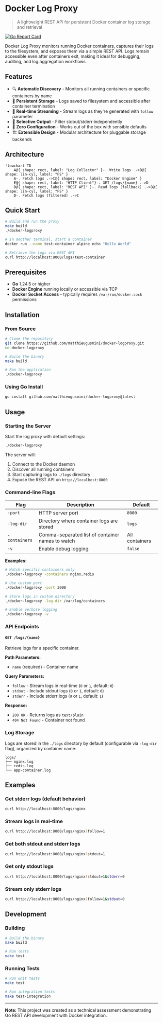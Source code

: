 # Docker Log Proxy

> A lightweight REST API for persistent Docker container log storage and retrieval

[![Go Report Card](https://goreportcard.com/badge/github.com/matthieugusmini/docker-logproxy)](https://goreportcard.com/report/github.com/matthieugusmini/docker-logproxy)

Docker Log Proxy monitors running Docker containers, captures their logs to the filesystem, and exposes them via a simple REST API. Logs remain accessible even after containers exit, making it ideal for debugging, auditing, and log aggregation workflows.

## Features

- 🔍 **Automatic Discovery** - Monitors all running containers or specific containers by name
- 💾 **Persistent Storage** - Logs saved to filesystem and accessible after container termination
- 🌊 **Real-time Streaming** - Stream logs as they're generated with `follow` parameter
- 🎯 **Selective Output** - Filter stdout/stderr independently
- 🚀 **Zero Configuration** - Works out of the box with sensible defaults
- 🏗️ **Extensible Design** - Modular architecture for pluggable storage backends

## Architecture

```mermaid
flowchart TD
    A@{ shape: rect, label: "Log Collector" }-. Write logs .->B@{ shape: lin-cyl, label: "FS" }
    A-. Fetch logs .->C@{ shape: rect, label: "Docker Engine" }
    E@{ shape: rect, label: "HTTP Client"}-. GET /logs/{name} .->D
    D@{ shape: rect, label: "REST API" }-. Read logs (fallback) .->B@{ shape: lin-cyl, label: "FS" }
    D-. Fetch logs (filtered) .->C
```

## Quick Start

```bash
# Build and run the proxy
make build
./docker-logproxy

# In another terminal, start a container
docker run --name test-container alpine echo "Hello World"

# Retrieve the logs via REST API
curl http://localhost:8000/logs/test-container
```

## Prerequisites

- **Go** 1.24.5 or higher
- **Docker Engine** running locally or accessible via TCP
- **Docker Socket Access** - typically requires `/var/run/docker.sock` permissions

## Installation

### From Source

```bash
# Clone the repository
git clone https://github.com/matthieugusmini/docker-logproxy.git
cd docker-logproxy

# Build the binary
make build

# Run the application
./docker-logproxy
```

### Using Go Install

```bash
go install github.com/matthieugusmini/docker-logproxy@latest
```

## Usage

### Starting the Server

Start the log proxy with default settings:

```bash
./docker-logproxy
```

The server will:
1. Connect to the Docker daemon
2. Discover all running containers
3. Start capturing logs to `./logs` directory
4. Expose the REST API on `http://localhost:8000`

### Command-line Flags

| Flag | Description | Default |
|------|-------------|---------|
| `-port` | HTTP server port | `8000` |
| `-log-dir` | Directory where container logs are stored | `logs` |
| `-containers` | Comma-separated list of container names to watch | All containers |
| `-v` | Enable debug logging | `false` |

**Examples:**

```bash
# Watch specific containers only
./docker-logproxy -containers nginx,redis

# Use custom port
./docker-logproxy -port 3000

# Store logs in custom directory
./docker-logproxy -log-dir /var/log/containers

# Enable verbose logging
./docker-logproxy -v
```

### API Endpoints

#### `GET /logs/{name}`

Retrieve logs for a specific container.

**Path Parameters:**
- `name` (required) - Container name

**Query Parameters:**
- `follow` - Stream logs in real-time (`0` or `1`, default: `0`)
- `stdout` - Include stdout logs (`0` or `1`, default: `0`)
- `stderr` - Include stderr logs (`0` or `1`, default: `1`)

**Response:**
- `200 OK` - Returns logs as `text/plain`
- `404 Not Found` - Container not found

### Log Storage

Logs are stored in the `./logs` directory by default (configurable via `-log-dir` flag), organized by container name:

```
logs/
├── nginx.log
├── redis.log
└── app-container.log
```

## Examples

### Get stderr logs (default behavior)

```bash
curl http://localhost:8000/logs/nginx
```

### Stream logs in real-time

```bash
curl http://localhost:8000/logs/nginx?follow=1
```

### Get both stdout and stderr logs

```bash
curl http://localhost:8000/logs/nginx?stdout=1
```

### Get only stdout logs

```bash
curl http://localhost:8000/logs/nginx?stdout=1&stderr=0
```

### Stream only stderr logs

```bash
curl http://localhost:8000/logs/nginx?follow=1&stdout=0
```

## Development

### Building

```bash
# Build the binary
make build

# Run tests
make test
```

### Running Tests

```bash
# Run unit tests
make test

# Run integration tests
make test-integration
```

---

**Note:** This project was created as a technical assessment demonstrating Go REST API development with Docker integration.
